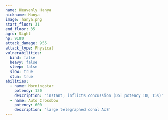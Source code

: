 ```yaml
---
name: Heavenly Hanya
nickname: Hanya
image: hanya.png
start_floor: 31
end_floor: 35
agro: Sight
hp: 9180
attack_damage: 955
attack_type: Physical
vulnerabilities:
  bind: false
  heavy: false
  sleep: false
  slow: true
  stun: true
abilities:
  - name: Morningstar
    potency: 130
    description: 'instant; inflicts concussion (DoT potency 10, 15s)'
  - name: Auto Crossbow
    potency: 600
    description: 'large telegraphed conal AoE'
---
```

